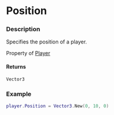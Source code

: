 # Position
### Description
Specifies the position of a player.

Property of [Player](/classes/Player/)

#### Returns
`Vector3`

### Example
```lua
player.Position = Vector3.New(0, 10, 0)
```